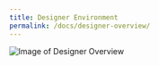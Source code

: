 ```yaml
---
title: Designer Environment
permalink: /docs/designer-overview/
---
```


![Image of Designer Overview](/img/form-designer.gif)
